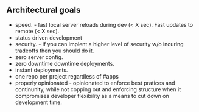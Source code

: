## Architectural goals
- speed. - fast local server reloads during dev (< X sec). Fast updates to remote (< X sec).
- status driven development
- security. - if you can implent a higher level of security w/o incuring tradeoffs then you should do it.
- zero server config.
- zero downtime downtime deployments.
- instant deployments.
- one repo per project regardless of #apps
- properly opinionated - opinionated to enforce best pratices and continunity, while not copping out and enforcing structure when it compromises developer flexibility as a means to cut down on development time.
